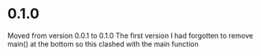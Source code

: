 # 0.1.0

Moved from version 0.0.1 to 0.1.0
The first version I had forgotten to remove main() at the bottom so this clashed with the main function
